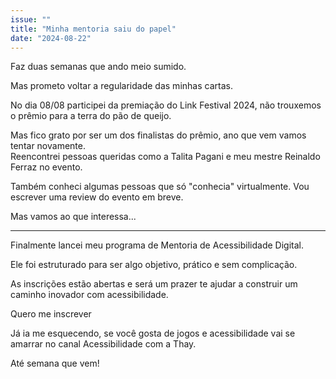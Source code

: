 ```yaml
---
issue: ""
title: "Minha mentoria saiu do papel"
date: "2024-08-22"
---
```


Faz duas semanas que ando meio sumido.

Mas prometo voltar a regularidade das minhas cartas.

No dia 08/08 participei da premiação do Link Festival 2024, não trouxemos o prêmio para a terra do pão de queijo.

Mas fico grato por ser um dos finalistas do prêmio, ano que vem vamos tentar novamente.  
Reencontrei pessoas queridas como a Talita Pagani e meu mestre Reinaldo Ferraz no evento.

Também conheci algumas pessoas que só "conhecia" virtualmente. Vou escrever uma review do evento em breve.

Mas vamos ao que interessa...

* * *

Finalmente lancei meu programa de Mentoria de Acessibilidade Digital.

Ele foi estruturado para ser algo objetivo, prático e sem complicação.

As inscrições estão abertas e será um prazer te ajudar a construir um caminho inovador com acessibilidade.

Quero me inscrever

Já ia me esquecendo, se você gosta de jogos e acessibilidade vai se amarrar no canal Acessibilidade com a Thay.

Até semana que vem!
